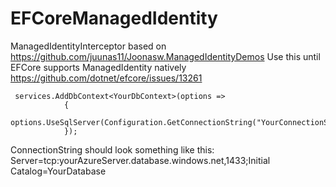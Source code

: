 # EFCoreManagedIdentity
ManagedIdentityInterceptor based on https://github.com/juunas11/Joonasw.ManagedIdentityDemos
Use this until EFCore supports ManagedIdentity natively https://github.com/dotnet/efcore/issues/13261

```
 services.AddDbContext<YourDbContext>(options =>
            {
                options.UseSqlServer(Configuration.GetConnectionString("YourConnectionString")).UseManagedIdentity(); 
            });
```

ConnectionString should look something like this: Server=tcp:yourAzureServer.database.windows.net,1433;Initial Catalog=YourDatabase
